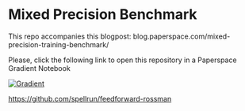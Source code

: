 # Mixed Precision Benchmark

This repo accompanies this blogpost: blog.paperspace.com/mixed-precision-training-benchmark/

Please, click the following link to open this repository in a Paperspace Gradient Notebook

[![Gradient](https://assets.paperspace.io/img/gradient-badge.svg)](https://console.paperspace.com/github/gradient-ai/MixedPrecisionBenchmark/blob/main/notebook.ipynb)

https://github.com/spellrun/feedforward-rossman
